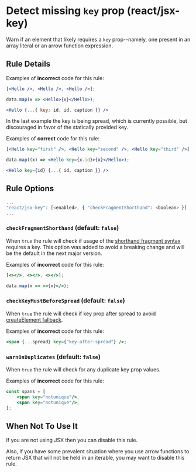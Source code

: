# Detect missing `key` prop (react/jsx-key)

Warn if an element that likely requires a `key` prop--namely, one present in an
array literal or an arrow function expression.

## Rule Details

Examples of **incorrect** code for this rule:

```jsx
[<Hello />, <Hello />, <Hello />];

data.map(x => <Hello>{x}</Hello>);

<Hello {...{ key: id, id, caption }} />
```

In the last example the key is being spread, which is currently possible, but discouraged in favor of the statically provided key.

Examples of **correct** code for this rule:

```jsx
[<Hello key="first" />, <Hello key="second" />, <Hello key="third" />];

data.map((x) => <Hello key={x.id}>{x}</Hello>);

<Hello key={id} {...{ id, caption }} />
```

## Rule Options

```js
...
"react/jsx-key": [<enabled>, { "checkFragmentShorthand": <boolean> }]
...
```

### `checkFragmentShorthand` (default: `false`)

When `true` the rule will check if usage of the [shorthand fragment syntax][short_syntax] requires a key. This option was added to avoid a breaking change and will be the default in the next major version.

Examples of **incorrect** code for this rule:

```jsx
[<></>, <></>, <></>];

data.map(x => <>{x}</>);
```

### `checkKeyMustBeforeSpread` (default: `false`)

When `true` the rule will check if key prop after spread to avoid [createElement fallback](https://github.com/facebook/react/issues/20031#issuecomment-710346866).

Examples of **incorrect** code for this rule:

```jsx
<span {...spread} key={"key-after-spread"} />;
```

### `warnOnDuplicates` (default: `false`)

When `true` the rule will check for any duplicate key prop values.

Examples of **incorrect** code for this rule:

```jsx
const spans = [
    <span key="notunique"/>,
    <span key="notunique"/>,
];
```

## When Not To Use It

If you are not using JSX then you can disable this rule.

Also, if you have some prevalent situation where you use arrow functions to
return JSX that will not be held in an iterable, you may want to disable this
rule.

[short_syntax]: https://reactjs.org/docs/fragments.html#short-syntax
